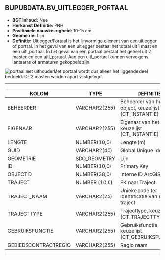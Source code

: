 ﻿## BUPUBDATA.BV_UITLEGGER_PORTAAL


* __BGT inhoud:__ Nee
* __Herkomst Definitie:__ PNH
* __Positionele nauwkeurigheid:__ 10-15 cm
* __Geometrie:__ Lijn
* __Definitie:__ Uitlegger/Portaal is het lijnvormige element van een uitlegger of portaal. In het geval van een uitlegger bestaat het totaal uit 1 mast en een uitl_portaal. In het geval van een portaal bestaat het geheel uit 2 masten en een uitl_portaal. Aan een uitl_portaal kunnen vervolgens lantaarns of armaturen gekoppeld zijn.

![portaal met uithouder](portaal_uithouder.png)Met portaal wordt dus alleen het liggende deel bedoeld. De 2 masten worden apart vastgelegd.

***

|KOLOM                               |TYPE              |DEFINITIE|
|------                              |----              |-----    |
|BEHEERDER                           |VARCHAR2(255)     |Beheerder van het object, keuzelijst [CT_INSTANTIE]|
|EIGENAAR                            |VARCHAR2(255)     |Eigenaar van het object, keuzelijst [CT_INSTANTIE]|
|LENGTE                              |NUMBER(10,0)      |Lengte (m)|
|GUID                                |VARCHAR2(40)      |Global Unique Identifier|
|GEOMETRIE                           |SDO_GEOMETRY      |Lijn|
|ID                                  |NUMBER(10,0)      |Primary Key|
|OBJECTID                            |NUMBER(38,0)   |Interne ID ArcGIS|
|TRAJECT                            |NUMBER (10,0)    |FK naar Traject|
|TRAJECT_NAAM                        |VARCHAR2(25)      |Unieke code ter identificatie van een traject|
|TRAJECTTYPE                         |VARCHAR2(255)    |Trajecttype, keuzelijst [CT_TRAJECTTYPE]|
|GEBRUIKSFUNCTIE                    |VARCHAR2(255)    |Gebruiksfunctie, keuzelijst [CT_GEBRUIKSFUNCTIE]|
|GEBIEDSCONTRACTREGIO                |VARCHAR2(255)  |Regio naam|


***

